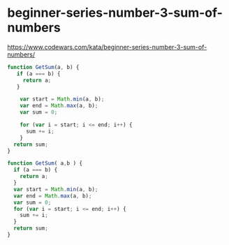 # beginner-series-number-3-sum-of-numbers
https://www.codewars.com/kata/beginner-series-number-3-sum-of-numbers/


```javascript
function GetSum(a, b) {
   if (a === b) {
     return a;
   }

    var start = Math.min(a, b);
    var end = Math.max(a, b);
    var sum = 0;

    for (var i = start; i <= end; i++) {
      sum += i;
    }
  return sum;
}
```

```javascript
function GetSum( a,b ) {
  if (a === b) {
    return a;
  }
  var start = Math.min(a, b);
  var end = Math.max(a, b);
  var sum = 0;
  for (var i = start; i <= end; i++) {
    sum += i;
  }
  return sum;
}
```
